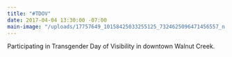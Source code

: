 ```yaml
---
title: "#TDOV"
date: 2017-04-04 13:30:00 -07:00
main-image: "/uploads/17757649_10158425033255125_7324625096471456557_n.jpg"
---
```


Participating in Transgender Day of Visibility in downtown Walnut Creek.